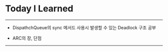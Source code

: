 # Today I Learned

- - -

- DispathchQueue의 sync 메서드 사용시 발생할 수 있는 Deadlock 구조 공부

- ARC의 장, 단점

- - -
